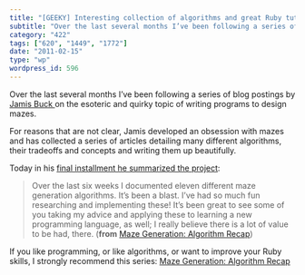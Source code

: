 ```yaml
---
title: "[GEEKY] Interesting collection of algorithms and great Ruby tutorial"
subtitle: "Over the last several months I’ve been following a series of blog postings by Jamis Buck"
category: "422"
tags: ["620", "1449", "1772"]
date: "2011-02-15"
type: "wp"
wordpress_id: 596
---
```

Over the last several months I’ve been following a series of blog postings by [Jamis Buck ](http://weblog.jamisbuck.org/)on the esoteric and quirky topic of writing programs to design mazes.

For reasons that are not clear, Jamis developed an obsession with mazes and has collected a series of articles detailing many different algorithms, their tradeoffs and concepts and writing them up beautifully.

Today in his [final installment he summarized the project](http://weblog.jamisbuck.org/2011/2/7/maze-generation-algorithm-recap):

> Over the last six weeks I documented eleven different maze generation algorithms. It’s been a blast. I’ve had so much fun researching and implementing these! It’s been great to see some of you taking my advice and applying these to learning a new programming language, as well; I really believe there is a lot of value to be had, there. (**from** [Maze Generation: Algorithm Recap](http://weblog.jamisbuck.org/2011/2/7/maze-generation-algorithm-recap))

If you like programming, or like algorithms, or want to improve your Ruby skills, I strongly recommend this series: [Maze Generation: Algorithm Recap](http://weblog.jamisbuck.org/2011/2/7/maze-generation-algorithm-recap)